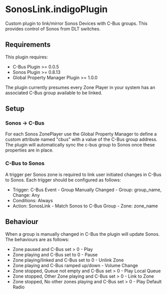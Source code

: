 SonosLink.indigoPlugin
======================

Custom plugin to link/mirror Sonos Devices with C-Bus groups.  This provides control of Sonos from DLT switches.

Requirements
------------

This plugin requires:

* C-Bus Plugin >= 0.0.5
* Sonos Plugin >= 0.8.13
* Global Property Manager Plugin >= 1.0.0

The plugin currently presumes every Zone Player in your system has an associated C-Bus group available to be linked.

Setup
-----

### Sonos -> C-Bus

For each Sonos ZonePlayer use the Global Property Manager to define a custom attribute named "cbus" with a value of the C-Bus group address.  The plugin will automatically sync the c-bus group to Sonos once these properties are in place.

### C-Bus to Sonos

A trigger per Sonos zone is required to link user initiated changes in C-Bus to Sonos.  Each trigger should be configured as follows:

* Trigger: C-Bus Event - Group Manually Changed - Group: group_name, Change: Any
* Conditions: Always
* Action: SonosLink - Match Sonos to C-Bus Group - Zone: zone_name

Behaviour
---------

When a group is manually changed in C-Bus the plugin will update Sonos.  The behaviours are as follows:
 
* Zone paused and C-Bus set > 0 - Play
* Zone playing and C-Bus set to 0 - Pause
* Zone playing/linked and C-Bus set to 0 - Unlink Zone
* Zone playing and C-Bus ramped up/down - Volume Change
* Zone stopped, Queue not empty and C-Bus set > 0 - Play Local Queue 
* Zone stopped, Other Zone playing and C-Bus set > 0 - Link to Zone
* Zone stopped, No other zones playing and C-Bus set > 0 - Play Default Radio
